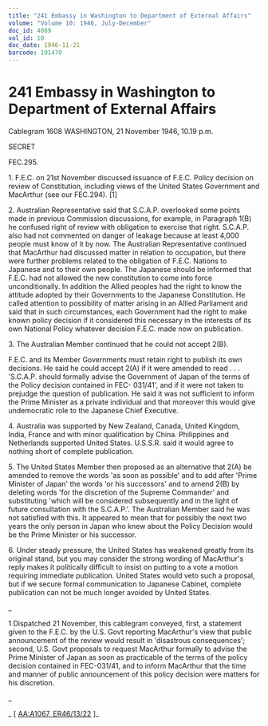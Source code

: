 ```yaml
---
title: "241 Embassy in Washington to Department of External Affairs"
volume: "Volume 10: 1946, July-December"
doc_id: 4089
vol_id: 10
doc_date: 1946-11-21
barcode: 191470
---
```


# 241 Embassy in Washington to Department of External Affairs

Cablegram 1608 WASHINGTON, 21 November 1946, 10.19 p.m.

SECRET

FEC.295.

1\. F.E.C. on 21st November discussed issuance of F.E.C. Policy decision on review of Constitution, including views of the United States Government and MacArthur (see our FEC.294). [1]

2\. Australian Representative said that S.C.A.P. overlooked some points made in previous Commission discussions, for example, in Paragraph 1(B) he confused right of review with obligation to exercise that right. S.C.A.P. also had not commented on danger of leakage because at least 4,000 people must know of it by now. The Australian Representative continued that MacArthur had discussed matter in relation to occupation, but there were further problems related to the obligation of F.E.C. Nations to Japanese and to their own people. The Japanese should be informed that F.E.C. had not allowed the new constitution to come into force unconditionally. In addition the Allied peoples had the right to know the attitude adopted by their Governments to the Japanese Constitution. He called attention to possibility of matter arising in an Allied Parliament and said that in such circumstances, each Government had the right to make known policy decision if it considered this necessary in the interests of its own National Policy whatever decision F.E.C. made now on publication.

3\. The Australian Member continued that he could not accept 2(B).

F.E.C. and its Member Governments must retain right to publish its own decisions. He said he could accept 2(A) if it were amended to read . . . 'S.C.A.P. should formally advise the Government of Japan of the terms of the Policy decision contained in FEC- 031/41', and if it were not taken to prejudge the question of publication. He said it was not sufficient to inform the Prime Minister as a private individual and that moreover this would give undemocratic role to the Japanese Chief Executive.

4\. Australia was supported by New Zealand, Canada, United Kingdom, India, France and with minor qualification by China. Philippines and Netherlands supported United States. U.S.S.R. said it would agree to nothing short of complete publication.

5\. The United States Member then proposed as an alternative that 2(A) be amended to remove the words 'as soon as possible' and to add after 'Prime Minister of Japan' the words 'or his successors' and to amend 2(B) by deleting words 'for the discretion of the Supreme Commander' and substituting 'which will be considered subsequently and in the light of future consultation with the S.C.A.P.'. The Australian Member said he was not satisfied with this. It appeared to mean that for possibly the next two years the only person in Japan who knew about the Policy Decision would be the Prime Minister or his successor.

6\. Under steady pressure, the United States has weakened greatly from its original stand, but you may consider the strong wording of MacArthur's reply makes it politically difficult to insist on putting to a vote a motion requiring immediate publication. United States would veto such a proposal, but if we secure formal communication to Japanese Cabinet, complete publication can not be much longer avoided by United States.

_

1 Dispatched 21 November, this cablegram conveyed, first, a statement given to the F.E.C. by the U.S. Govt reporting MacArthur's view that public announcement of the review would result in 'disastrous consequences'; second, U.S. Govt proposals to request MacArthur formally to advise the Prime Minister of Japan as soon as practicable of the terms of the policy decision contained in FEC-031/41, and to inform MacArthur that the time and manner of public announcement of this policy decision were matters for his discretion.

_

_ [ [AA:A1067, ER46/13/22](http://www.naa.gov.au/cgi-bin/Search?O=I&Number=191470) ]_
